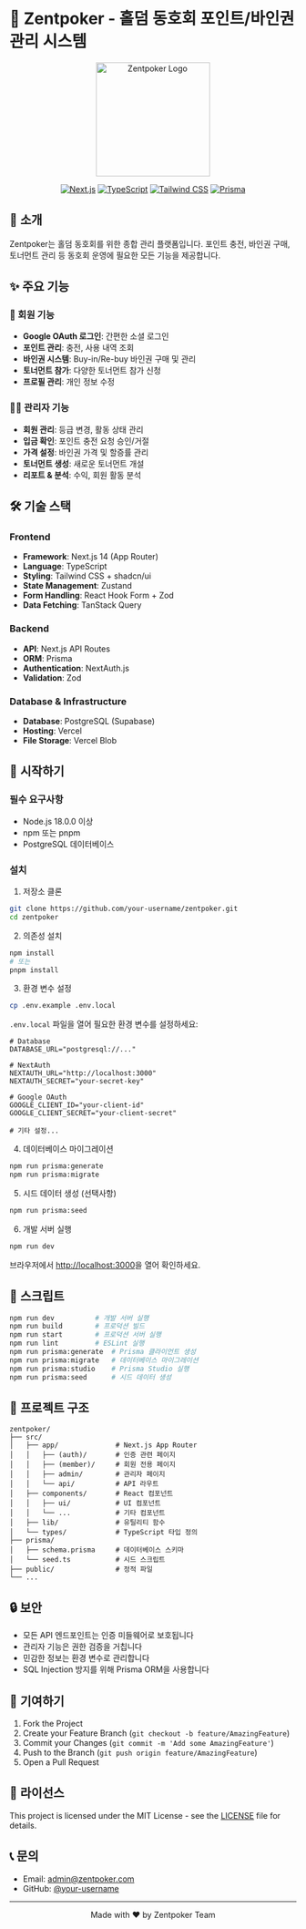 # 🎰 Zentpoker - 홀덤 동호회 포인트/바인권 관리 시스템

<div align="center">
  <img src="public/logo.png" alt="Zentpoker Logo" width="200" />
  
  [![Next.js](https://img.shields.io/badge/Next.js-14.1.0-black?logo=next.js)](https://nextjs.org/)
  [![TypeScript](https://img.shields.io/badge/TypeScript-5.3.3-blue?logo=typescript)](https://www.typescriptlang.org/)
  [![Tailwind CSS](https://img.shields.io/badge/Tailwind_CSS-3.4.1-38B2AC?logo=tailwind-css)](https://tailwindcss.com/)
  [![Prisma](https://img.shields.io/badge/Prisma-5.9.1-2D3748?logo=prisma)](https://www.prisma.io/)
</div>

## 📖 소개

Zentpoker는 홀덤 동호회를 위한 종합 관리 플랫폼입니다. 포인트 충전, 바인권 구매, 토너먼트 관리 등 동호회 운영에 필요한 모든 기능을 제공합니다.

## ✨ 주요 기능

### 👤 회원 기능
- **Google OAuth 로그인**: 간편한 소셜 로그인
- **포인트 관리**: 충전, 사용 내역 조회
- **바인권 시스템**: Buy-in/Re-buy 바인권 구매 및 관리
- **토너먼트 참가**: 다양한 토너먼트 참가 신청
- **프로필 관리**: 개인 정보 수정

### 👨‍💼 관리자 기능
- **회원 관리**: 등급 변경, 활동 상태 관리
- **입금 확인**: 포인트 충전 요청 승인/거절
- **가격 설정**: 바인권 가격 및 할증률 관리
- **토너먼트 생성**: 새로운 토너먼트 개설
- **리포트 & 분석**: 수익, 회원 활동 분석

## 🛠 기술 스택

### Frontend
- **Framework**: Next.js 14 (App Router)
- **Language**: TypeScript
- **Styling**: Tailwind CSS + shadcn/ui
- **State Management**: Zustand
- **Form Handling**: React Hook Form + Zod
- **Data Fetching**: TanStack Query

### Backend
- **API**: Next.js API Routes
- **ORM**: Prisma
- **Authentication**: NextAuth.js
- **Validation**: Zod

### Database & Infrastructure
- **Database**: PostgreSQL (Supabase)
- **Hosting**: Vercel
- **File Storage**: Vercel Blob

## 🚀 시작하기

### 필수 요구사항
- Node.js 18.0.0 이상
- npm 또는 pnpm
- PostgreSQL 데이터베이스

### 설치

1. 저장소 클론
```bash
git clone https://github.com/your-username/zentpoker.git
cd zentpoker
```

2. 의존성 설치
```bash
npm install
# 또는
pnpm install
```

3. 환경 변수 설정
```bash
cp .env.example .env.local
```

`.env.local` 파일을 열어 필요한 환경 변수를 설정하세요:
```env
# Database
DATABASE_URL="postgresql://..."

# NextAuth
NEXTAUTH_URL="http://localhost:3000"
NEXTAUTH_SECRET="your-secret-key"

# Google OAuth
GOOGLE_CLIENT_ID="your-client-id"
GOOGLE_CLIENT_SECRET="your-client-secret"

# 기타 설정...
```

4. 데이터베이스 마이그레이션
```bash
npm run prisma:generate
npm run prisma:migrate
```

5. 시드 데이터 생성 (선택사항)
```bash
npm run prisma:seed
```

6. 개발 서버 실행
```bash
npm run dev
```

브라우저에서 [http://localhost:3000](http://localhost:3000)을 열어 확인하세요.

## 📝 스크립트

```bash
npm run dev          # 개발 서버 실행
npm run build        # 프로덕션 빌드
npm run start        # 프로덕션 서버 실행
npm run lint         # ESLint 실행
npm run prisma:generate  # Prisma 클라이언트 생성
npm run prisma:migrate   # 데이터베이스 마이그레이션
npm run prisma:studio    # Prisma Studio 실행
npm run prisma:seed      # 시드 데이터 생성
```

## 📁 프로젝트 구조

```
zentpoker/
├── src/
│   ├── app/              # Next.js App Router
│   │   ├── (auth)/       # 인증 관련 페이지
│   │   ├── (member)/     # 회원 전용 페이지
│   │   ├── admin/        # 관리자 페이지
│   │   └── api/          # API 라우트
│   ├── components/       # React 컴포넌트
│   │   ├── ui/           # UI 컴포넌트
│   │   └── ...           # 기타 컴포넌트
│   ├── lib/              # 유틸리티 함수
│   └── types/            # TypeScript 타입 정의
├── prisma/
│   ├── schema.prisma     # 데이터베이스 스키마
│   └── seed.ts           # 시드 스크립트
├── public/               # 정적 파일
└── ...
```

## 🔒 보안

- 모든 API 엔드포인트는 인증 미들웨어로 보호됩니다
- 관리자 기능은 권한 검증을 거칩니다
- 민감한 정보는 환경 변수로 관리합니다
- SQL Injection 방지를 위해 Prisma ORM을 사용합니다

## 🤝 기여하기

1. Fork the Project
2. Create your Feature Branch (`git checkout -b feature/AmazingFeature`)
3. Commit your Changes (`git commit -m 'Add some AmazingFeature'`)
4. Push to the Branch (`git push origin feature/AmazingFeature`)
5. Open a Pull Request

## 📄 라이선스

This project is licensed under the MIT License - see the [LICENSE](LICENSE) file for details.

## 📞 문의

- Email: admin@zentpoker.com
- GitHub: [@your-username](https://github.com/your-username)

---

<div align="center">
  Made with ❤️ by Zentpoker Team
</div>
